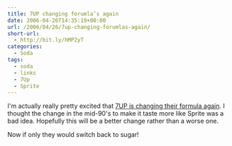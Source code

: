 ```yaml
---
title: 7UP changing forumla’s again
date: 2006-04-26T14:35:19+00:00
url: /2006/04/26/7up-changing-forumlas-again/
short-url:
  - http://bit.ly/hMP2yT
categories:
  - Soda
tags:
  - soda
  - links
  - 7Up
  - Sprite
---
```

I'm actually really pretty excited that <a href="http://www.bevnet.com/news/2006/04-20-2006-7UP_natural.asp?emc=intellicontact&#038;m=351904&#038;v=3924197&#038;l=26">7UP is changing their formula again</a>. I thought the change in the mid-90's to make it taste more like Sprite was a bad idea. Hopefully this will be a better change rather than a worse one.

Now if only they would switch back to sugar!